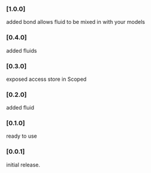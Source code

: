 ### [1.0.0]
  added bond
  allows fluid to be mixed in with your models  
  
### [0.4.0]
  added fluids

### [0.3.0]
  exposed access store in Scoped
  
### [0.2.0]
  added fluid

### [0.1.0]
  ready to use

### [0.0.1]
  initial release.
